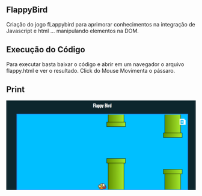 ## FlappyBird

Criação do jogo fLappybird para aprimorar conhecimentos na integração de Javascript e  html ... manipulando elementos na DOM.

## Execução do Código
Para executar basta baixar o código e abrir em um navegador o arquivo flappy.html e ver o resultado.
Click do Mouse Movimenta o pássaro.

## Print  
![alt text](https://github.com/eliasfelipedasilva/FlappyBird/blob/master/imgs/print.png)

